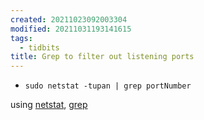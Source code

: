 ```yaml
---
created: 20211023092003304
modified: 20211031193141615
tags:
  - tidbits
title: Grep to filter out listening ports
---
```


- `sudo netstat -tupan | grep portNumber`

using [netstat](#netstat), [grep](#grep)
